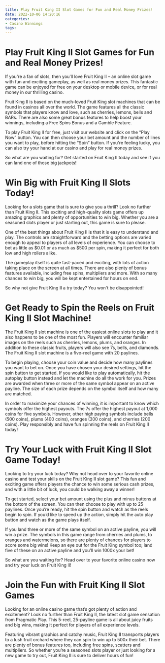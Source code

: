 ```yaml
---
title: Play Fruit King II Slot Games for Fun and Real Money Prizes!
date: 2022-10-06 14:20:16
categories:
- Casino Winnings
tags:
---
```



#  Play Fruit King II Slot Games for Fun and Real Money Prizes!

If you're a fan of slots, then you'll love Fruit King II – an online slot game with fun and exciting gameplay, as well as real money prizes. This fantastic game can be enjoyed for free on your desktop or mobile device, or for real money in our thrilling casino.

Fruit King II is based on the much-loved Fruit King slot machines that can be found in casinos all over the world. The game features all the classic symbols that players know and love, such as cherries, lemons, bells and BARs. There are also some great bonus features to help boost your winnings, including a Free Spins Bonus and a Gamble Feature.

To play Fruit King II for free, just visit our website and click on the “Play Now” button. You can then choose your bet amount and the number of lines you want to play, before hitting the “Spin” button. If you're feeling lucky, you can also try your hand at our casino and play for real money prizes.

So what are you waiting for? Get started on Fruit King II today and see if you can land one of those big jackpots!

#  Win Big with Fruit King II Slots Today!

Looking for a slots game that is sure to give you a thrill? Look no further than Fruit King II. This exciting and high-quality slots game offers up amazing graphics and plenty of opportunities to win big. Whether you are a seasoned slots player or just starting out, this game is sure to please.

One of the best things about Fruit King II is that it is easy to understand and play. The controls are straightforward and the betting options are varied enough to appeal to players of all levels of experience. You can choose to bet as little as $0.01 or as much as $500 per spin, making it perfect for both low and high rollers alike.

The gameplay itself is quite fast-paced and exciting, with lots of action taking place on the screen at all times. There are also plenty of bonus features available, including free spins, multipliers and more. With so many chances to win big, you will be kept entertained for hours on end.

So why not give Fruit King II a try today? You won't be disappointed!

#  Get Ready to Spin the Reels on Fruit King II Slot Machine!

The Fruit King II slot machine is one of the easiest online slots to play and it also happens to be one of the most fun. Players will encounter familiar images on the reels such as cherries, lemons, plums, and oranges. In addition to these classic fruits, players will also see 7s, bells, and diamonds. The Fruit King II slot machine is a five-reel game with 20 paylines.

To begin playing, choose your coin value and decide how many paylines you want to bet on. Once you have chosen your desired settings, hit the spin button to get started. If you would like to play automatically, hit the autoplay button instead and let the machine do all the work for you. Prizes are awarded when three or more of the same symbol appear on an active payline. The size of each prize depends on the symbol itself and how many are matched.

In order to maximize your chances of winning, it is important to know which symbols offer the highest payouts. The 7s offer the highest payout at 1,000 coins for five symbols. However, other high paying symbols include bells (500 coins), plums (400 coins), oranges (300 coins), and cherries (200 coins). Play responsibly and have fun spinning the reels on Fruit King II today!

#  Try Your Luck with Fruit King II Slot Game Today!

Looking to try your luck today? Why not head over to your favorite online casino and test your skills on the Fruit King II slot game? This fun and exciting game offers players the chance to win some serious cash prizes, and with a little bit of luck, you could be walking away a winner!

To get started, select your bet amount using the plus and minus buttons at the bottom of the screen. You can then choose to play with up to 25 paylines. Once you’re ready, hit the spin button and watch as the reels begin to spin. If you’d like to speed up the action, simply hit the auto play button and watch as the game plays itself.

If you land three or more of the same symbol on an active payline, you will win a prize. The symbols in this game range from cherries and plums, to oranges and watermelons, so there are plenty of chances for players to score some big wins! Keep an eye out for the Fruit King symbol too; land five of these on an active payline and you’ll win 1000x your bet!

So what are you waiting for? Head over to your favorite online casino now and try your luck on Fruit King II!

#  Join the Fun with Fruit King II Slot Games

Looking for an online casino game that’s got plenty of action and excitement? Look no further than Fruit King II, the latest slot game sensation from Pragmatic Play. This 5-reel, 25-payline game is all about juicy fruits and big wins, making it perfect for players of all experience levels.

Featuring vibrant graphics and catchy music, Fruit King II transports players to a lush fruit orchard where they can spin to win up to 500x their bet. There are plenty of bonus features too, including free spins, scatters and multipliers. So whether you’re a seasoned slots player or just looking for a new game to try out, Fruit King II is sure to deliver hours of fun!